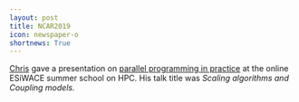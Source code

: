 ```yaml
---
layout: post
title: NCAR2019
icon: newspaper-o
shortnews: True
---
```


[Chris](bio/chris.html) gave a presentation on
[parallel programming in practice](https://hps.vi4io.org/events/2020/esiwace-school)
at the online ESiWACE summer school on HPC. His talk title was
*Scaling algorithms and Coupling models.*

